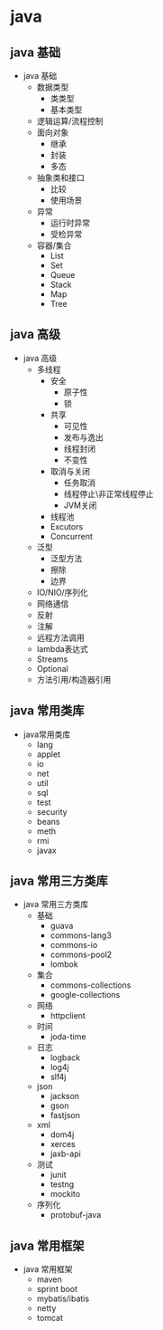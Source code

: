 # java

## java 基础

* java 基础
  * 数据类型
    * 类类型
    * 基本类型
  * 逻辑运算/流程控制
  * 面向对象
    * 继承
    * 封装
    * 多态
  * 抽象类和接口
    * 比较
    * 使用场景
  * 异常
    * 运行时异常
    * 受检异常
  * 容器/集合
    * List
    * Set
    * Queue
    * Stack
    * Map
    * Tree
  
    

## java 高级

* java 高级
  * 多线程
    * 安全
      * 原子性
      * 锁
    * 共享
      * 可见性
      * 发布与逸出
      * 线程封闭
      * 不变性
    * 取消与关闭    
      * 任务取消
      * 线程停止\非正常线程停止
      * JVM关闭
    * 线程池
    * Excutors
    * Concurrent
  * 泛型
    * 泛型方法
    * 擦除
    * 边界
  * IO/NIO/序列化
  * 网络通信
  * 反射
  * 注解
  * 远程方法调用
  * lambda表达式
  * Streams
  * Optional
  * 方法引用/构造器引用

## java 常用类库

* java常用类库
  * lang
  * applet
  * io
  * net
  * util
  * sql
  * test
  * security
  * beans
  * meth
  * rmi
  * javax

## java 常用三方类库

* java 常用三方类库
  * 基础
    * guava
    * commons-lang3
    * commons-io
    * commons-pool2
    * lombok
  * 集合
    * commons-collections
    * google-collections
  * 网络
    * httpclient
  * 时间
    * joda-time
  * 日志
    * logback
    * log4j
    * slf4j
  * json
    * jackson
    * gson
    * fastjson
  * xml
    * dom4j
    * xerces
    * jaxb-api
  * 测试
    * junit
    * testng
    * mockito
  * 序列化
    * protobuf-java

## java 常用框架

* java 常用框架
  * maven
  * sprint boot
  * mybatis/ibatis
  * netty
  * tomcat
